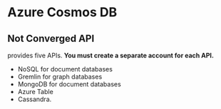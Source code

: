 # Azure Cosmos DB
## Not Converged API
provides five APIs. **You must create a separate account for each API.**
- NoSQL for document databases
- Gremlin for graph databases
- MongoDB for document databases
- Azure Table
- Cassandra. 

